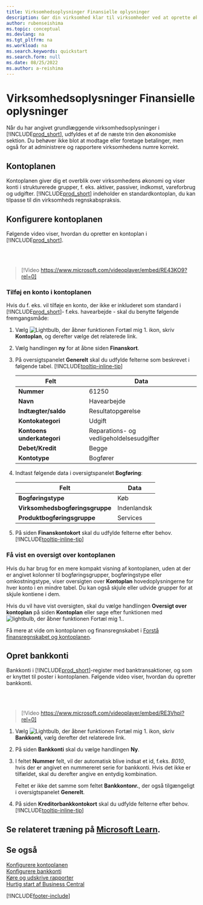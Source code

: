 ```yaml
---
title: Virksomhedsoplysninger Finansielle oplysninger
description: Gør din virksomhed klar til virksomheder ved at oprette økonomiske oplysninger i Business central.
author: rubenseishima
ms.topic: conceptual
ms.devlang: na
ms.tgt_pltfrm: na
ms.workload: na
ms.search.keywords: quickstart
ms.search.form: null
ms.date: 08/25/2022
ms.author: a-reishima
---
```


# <a name="financial-information-quick-start"></a><a name="financial-information-quick-start"></a><a name="financial-information-quick-start"></a>Virksomhedsoplysninger Finansielle oplysninger

Når du har angivet grundlæggende virksomhedsoplysninger i [!INCLUDE[prod_short](includes/prod_short.md)], udfyldes et af de næste trin den økonomiske sektion. Du behøver ikke blot at modtage eller foretage betalinger, men også for at administrere og rapportere virksomhedens numre korrekt.

## <a name="the-chart-of-accounts"></a><a name="the-chart-of-accounts"></a><a name="the-chart-of-accounts"></a>Kontoplanen

Kontoplanen giver dig et overblik over virksomhedens økonomi og viser konti i strukturerede grupper, f. eks. aktiver, passiver, indkomst, vareforbrug og udgifter. [!INCLUDE[prod_short](includes/prod_short.md)] indeholder en standardkontoplan, du kan tilpasse til din virksomheds regnskabspraksis.

## <a name="set-up-the-chart-of-accounts"></a><a name="set-up-the-chart-of-accounts"></a><a name="set-up-the-chart-of-accounts"></a>Konfigurere kontoplanen

Følgende video viser, hvordan du opretter en kontoplan i [!INCLUDE[prod_short](includes/prod_short.md)].

<br /><br />

> [!Video https://www.microsoft.com/videoplayer/embed/RE43KO9?rel=0]

### <a name="add-an-account-to-the-chart-of-accounts"></a><a name="add-an-account-to-the-chart-of-accounts"></a><a name="add-an-account-to-the-chart-of-accounts"></a>Tilføj en konto i kontoplanen

Hvis du f. eks. vil tilføje en konto, der ikke er inkluderet som standard i [!INCLUDE[prod_short](includes/prod_short.md)]- f.eks. havearbejde - skal du benytte følgende fremgangsmåde:

1. Vælg ![Lightbulb, der åbner funktionen Fortæl mig 1.](media/ui-search/search_small.png "Fortæl mig, hvad du vil foretage dig") ikon, skriv **Kontoplan**, og derefter vælge det relaterede link.
2. Vælg handlingen **ny** for at åbne siden **Finanskort**.
3. På oversigtspanelet **Generelt** skal du udfylde felterne som beskrevet i følgende tabel. [!INCLUDE[tooltip-inline-tip](includes/tooltip-inline-tip_md.md)]

   | Felt | Data |
   | --- | --- |
   | **Nummer** | 61250 |
   | **Navn** | Havearbejde |
   | **Indtægter/saldo** | Resultatopgørelse |
   | **Kontokategori** | Udgift |
   | **Kontoens underkategori** | Reparations- og vedligeholdelsesudgifter |
   | **Debet/Kredit** | Begge |
   | **Kontotype** | Bogfører |

4. Indtast følgende data i oversigtspanelet **Bogføring**:

   | Felt | Data |
   | --- | --- |
   | **Bogføringstype** | Køb |
   | **Virksomhedsbogføringsgruppe** | Indenlandsk |
   | **Produktbogføringsgruppe** | Services |

5. På siden **Finanskontokort** skal du udfylde felterne efter behov. [!INCLUDE[tooltip-inline-tip](includes/tooltip-inline-tip_md.md)]

### <a name="get-an-overview-of-the-chart-of-accounts"></a><a name="get-an-overview-of-the-chart-of-accounts"></a><a name="get-an-overview-of-the-chart-of-accounts"></a>Få vist en oversigt over kontoplanen

Hvis du har brug for en mere kompakt visning af kontoplanen, uden at der er angivet kolonner til bogføringsgrupper, bogføringstype eller omkostningstype, viser oversigten over **Kontoplan** hovedoplysningerne for hver konto i en mindre tabel. Du kan også skjule eller udvide grupper for at skjule kontiene i dem.

Hvis du vil have vist oversigten, skal du vælge handlingen **Oversigt over kontoplan** på siden **Kontoplan** eller søge efter funktionen med ![lightbulb, der åbner funktionen Fortæl mig 1.](media/ui-search/search_small.png "Fortæl mig, hvad du vil foretage dig").

Få mere at vide om kontoplanen og finansregnskabet i [Forstå finansregnskabet og kontoplanen](finance-general-ledger.md).

## <a name="set-up-bank-accounts"></a><a name="set-up-bank-accounts"></a><a name="set-up-bank-accounts"></a>Opret bankkonti

Bankkonti i [!INCLUDE[prod_short](includes/prod_short.md)]-register med banktransaktioner, og som er knyttet til poster i kontoplanen. Følgende video viser, hvordan du opretter bankkonti.

<br /><br />

> [!Video https://www.microsoft.com/videoplayer/embed/RE3Vhpl?rel=0]

1. Vælg ![Lightbulb, der åbner funktionen Fortæl mig 1.](media/ui-search/search_small.png "Fortæl mig, hvad du vil foretage dig") ikon, skriv **Bankkonti**, vælg derefter det relaterede link.
2. På siden **Bankkonti** skal du vælge handlingen **Ny**.
3. I feltet **Nummer** felt, vil der automatisk blive indsat et id, f.eks. *B010*, hvis der er angivet en nummereret serie for bankkonti. Hvis det ikke er tilfældet, skal du derefter angive en entydig kombination.

   Feltet er ikke det samme som feltet **Bankkontonr.**, der også tilgængeligt i oversigtspanelet **Generelt**.
4. På siden **Kreditorbankkontokort** skal du udfylde felterne efter behov. [!INCLUDE[tooltip-inline-tip](includes/tooltip-inline-tip_md.md)]

## <a name="see-related-training-at-microsoft-learn"></a><a name="see-related-training-at-microsoft-learn"></a><a name="see-related-training-at-microsoft-learn"></a>Se relateret træning på [Microsoft Learn](/learn/paths/set-up-financial-management-dynamics-365-business-central/).

## <a name="see-also"></a><a name="see-also"></a><a name="see-also"></a>Se også

[Konfigurere kontoplanen](finance-setup-chart-accounts.md)  
[Konfigurere bankkonti](bank-how-setup-bank-accounts.md)  
[Køre og udskrive rapporter](ui-work-report.md)  
[Hurtig start af Business Central](quick-start-business-central.md)  

[!INCLUDE[footer-include](includes/footer-banner.md)]

